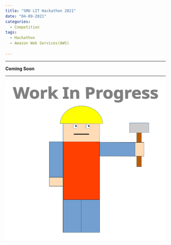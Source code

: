```yaml
---
title: "SMU LIT Hackathon 2021"
date: "04-09-2021"
categories:
  - Competition
tags:
  - Hackathon
  - Amazon Web Services(AWS)

---
```


***

<strong>Coming Soon</strong>

***

![WIP](/assets/images/common/WIP.png)